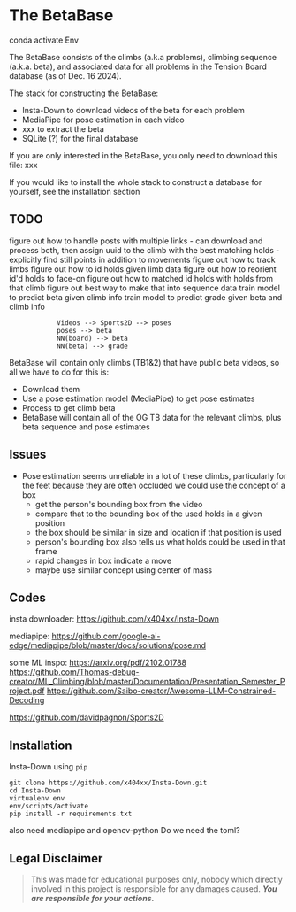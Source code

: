 # The BetaBase

conda activate Env

The BetaBase consists of the climbs (a.k.a problems), climbing sequence (a.k.a. beta), and associated data for all problems in the Tension Board database (as of Dec. 16 2024).

The stack for constructing the BetaBase:
- Insta-Down to download videos of the beta for each problem
- MediaPipe for pose estimation in each video
- xxx to extract the beta
- SQLite (?) for the final database

If you are only interested in the BetaBase, you only need to download this file:
xxx

If you would like to install the whole stack to construct a database for yourself, see the installation section

## TODO
figure out how to handle posts with multiple links
        - can download and process both, then assign uuid to the climb with the best matching holds
	- explicitly find still points in addition to movements
figure out how to track limbs
figure out how to id holds given limb data
figure out how to reorient id'd holds to face-on
figure out how to matched id holds with holds from that climb
figure out best way to make that into sequence data
train model to predict beta given climb info
train model to predict grade given beta and climb info

                Videos --> Sports2D --> poses
                poses --> beta
                NN(board) --> beta
                NN(beta) --> grade

BetaBase will contain only climbs (TB1&2) that have public beta videos, so all we have to do for this is:
  - Download them
  - Use a pose estimation model (MediaPipe) to get pose estimates
  - Process to get climb beta
  - BetaBase will contain all of the OG TB data for the relevant climbs, plus beta sequence and pose estimates

## Issues
  - Pose estimation seems unreliable in a lot of these climbs, particularly for the feet because they are often occluded
	we could use the concept of a box
	- get the person's bounding box from the video
	- compare that to the bounding box of the used holds in a given position
	- the box should be similar in size and location if that position is used
	- person's bounding box also tells us what holds could be used in that frame
	- rapid changes in box indicate a move
	- maybe use similar concept using center of mass

## Codes
insta downloader:
https://github.com/x404xx/Insta-Down

mediapipe:
https://github.com/google-ai-edge/mediapipe/blob/master/docs/solutions/pose.md


some ML inspo:
https://arxiv.org/pdf/2102.01788
https://github.com/Thomas-debug-creator/ML_Climbing/blob/master/Documentation/Presentation_Semester_Project.pdf
https://github.com/Saibo-creator/Awesome-LLM-Constrained-Decoding

https://github.com/davidpagnon/Sports2D


## **Installation**

Insta-Down using `pip`

```
git clone https://github.com/x404xx/Insta-Down.git
cd Insta-Down
virtualenv env
env/scripts/activate
pip install -r requirements.txt
```

also need mediapipe and opencv-python
Do we need the toml?

## **Legal Disclaimer**

> This was made for educational purposes only, nobody which directly involved in this project is responsible for any damages caused. **_You are responsible for your actions._**

